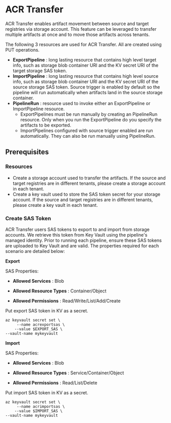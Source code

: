 # ACR Transfer

ACR Transfer enables artifact movement between source and target registries via storage account. This feature can be leveraged to transfer multiple artifacts at once and to move those artifacts across tenants.

The following 3 resources are used for ACR Transfer. All are created using PUT operations.
* **ExportPipeline** : long lasting resource that contains high level target info, such as storage blob container URI and the KV secret URI of the target storage SAS token.
* **ImportPipeline** : long lasting resource that contains high level source info, such as storage blob container URI and the KV secret URI of the source storage SAS token. Source trigger is enabled by default so the pipeline will run automatically when artifacts land in the source storage container.
* **PipelineRun** : resource used to invoke either an ExportPipeline or ImportPipeline resource. 
    * ExportPipelines must be run manually by creating an PipelineRun resource.  Only when you run the ExportPipeline do you specify the artifacts to be exported. 
    * ImportPipelines configured with source trigger enabled are run automatically. They can also be run manually using PipelineRun.

## Prerequisites

### Resources
* Create a storage account used to transfer the artifacts. If the source and target registries are in different tenants, please create a storage account in each tenant. 
* Create a key vault used to store the SAS token secret for your storage account. If the source and target registries are in different tenants, please create a key vault in each tenant. 

### Create SAS Token

ACR Transfer users SAS tokens to export to and import from storage accounts. We retrieve this token from Key Vault using the pipeline's managed identity. Prior to running each pipeline, ensure these SAS tokens are uploaded to Key Vault and are valid. The properties required for each scenario are detailed below:


**Export**

SAS Properties:

 *   **Allowed Services** :	Blob

*    **Allowed Resource Types** :	Container/Object

*    **Allowed Permissions** :	Read/Write/List/Add/Create

Put export SAS token in KV as a secret.

```
az keyvault secret set \
	 --name acrexportsas \ 
	--value $EXPORT_SAS \ 
--vault-name mykeyvault 
```

**Import**

SAS Properties:

 *   **Allowed Services** :	Blob

*    **Allowed Resource Types** :	Service/Container/Object

*    **Allowed Permissions** :	Read/List/Delete

Put import SAS token in KV as a secret.

```
az keyvault secret set \
	 --name acrimportsas \ 
	--value $IMPORT_SAS \ 
--vault-name mykeyvault 
```